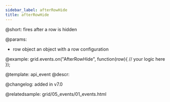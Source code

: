 ```yaml
---
sidebar_label: afterRowHide
title: afterRowHide
---          
```


@short: fires after a row is hidden


@params: 
- row   object  an object with a row configuration

@example:
grid.events.on("AfterRowHide", function(row){
    // your logic here
});


@template: api_event
@descr:

@changelog: added in v7.0

@relatedsample: grid/05_events/01_events.html


